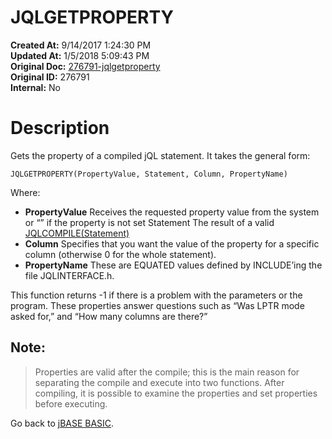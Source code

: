 # JQLGETPROPERTY

**Created At:** 9/14/2017 1:24:30 PM  
**Updated At:** 1/5/2018 5:09:43 PM  
**Original Doc:** [276791-jqlgetproperty](https://docs.jbase.com/36868-jbase-basic/276791-jqlgetproperty)  
**Original ID:** 276791  
**Internal:** No  


# Description

Gets the property of a compiled jQL statement. It takes the general form:

```
JQLGETPROPERTY(PropertyValue, Statement, Column, PropertyName)
```

Where:

- **PropertyValue** Receives the requested property value from the system or “” if the property is not set Statement The result of a valid [JQLCOMPILE(Statement)](./../jqlcompile)
- **Column** Specifies that you want the value of the property for a specific column (otherwise 0 for the whole statement).
- **PropertyName** These are EQUATED values defined by INCLUDE’ing the file JQLINTERFACE.h.


This function returns -1 if there is a problem with the parameters or the program. These properties answer questions such as “Was LPTR mode asked for,” and “How many columns are there?”

## Note: 


> Properties are valid after the compile; this is the main reason for separating the compile and execute into two functions. After compiling, it is possible to examine the properties and set properties before executing.




Go back to [jBASE BASIC](./../jbase-basic-programmers-reference-guide).
